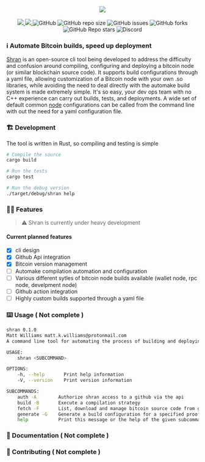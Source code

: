 <div align="center">
  <img src="assets/shran.jpg">
</div>
<br>
<div align="center">
  <a href="https://github.com/mattcoding4days/Shran/actions/workflows/rust.yml">
    <img src="https://github.com/mattcoding4days/Shran/actions/workflows/rust.yml/badge.svg?branch=dev"/>
  </a>
  <a href="https://codecov.io/gh/mattcoding4days/Shran">
    <img src="https://codecov.io/gh/mattcoding4days/Shran/branch/dev/graph/badge.svg?token=3VY7UYBZHN"/>
  </a>
  <img alt="GitHub" src="https://img.shields.io/github/license/mattcoding4days/shran">
  <img alt="GitHub repo size" src="https://img.shields.io/github/repo-size/mattcoding4days/shran?color=pink&label=Repo%20Size&logo=github">
  <img alt="GitHub issues" src="https://img.shields.io/github/issues/mattcoding4days/Shran?color=red">
  <img alt="GitHub forks" src="https://img.shields.io/github/forks/mattcoding4days/Shran?style=social">
  <img alt="GitHub Repo stars" src="https://img.shields.io/github/stars/mattcoding4days/Shran?style=social">
  <img alt="Discord" src="https://img.shields.io/discord/909988908572491826?logo=discord">
</div>

### :information_source: Automate Bitcoin builds, speed up deployment

  [Shran](https://memory-alpha.fandom.com/wiki/Thy%27lek_Shran) is an open-source cli tool being
  developed to address the difficulty and confusion around compiling, configuring and deploying a bitcoin node (or similar blockchain source code).
  It supports build configurations through a yaml file, allowing customization of a Bitcoin node with
  your own .so libraries, while avoiding the need to deal directly with the automake build system
  is made extremely simple. It's so easy, your dev ops team with no C++ experience can carry out builds,
  tests, and deployments. A wide set of default common [node](node) configurations can be called from the command line with out
  the need for a yaml configuration file.

### :building_construction: Development

  The tool is written in Rust, so compiling and testing is simple
  
```bash
# Compile the source
cargo build

# Run the tests
cargo test

# Run the debug version
./target/debug/shran help
```

### :superhero_man: Features

> :warning: Shran is currently under heavy development

#### Current planned features

  * [x] cli design
  * [x] Github Api integration
  * [x] Bitcoin version management
  * [ ] Automake compilation automation and configuration
  * [ ] Various different sytles of bitcoin node builds available (wallet node, rpc node, develpment node)
  * [ ] Github action integration
  * [ ] Highly custom builds supported through a yaml file

### :keyboard: Usage ( Not complete )

```bash
shran 0.1.0
Matt Williams matt.k.williams@protonmail.com
A command line tool for automating the process of building and deploying a Bitcoin node

USAGE:
    shran <SUBCOMMAND>

OPTIONS:
    -h, --help       Print help information
    -V, --version    Print version information

SUBCOMMANDS:
    auth -A        Authorize shran access to a github via the api
    build -B       Execute a compilation strategy
    fetch -F       List, download and manage bitcoin source code from github and on your local machine
    generate -G    Generate a build configuration for a specified proof of work blockchain
    help           Print this message or the help of the given subcommand(s)
```

### :scroll: Documentation ( Not complete )


### :mage: Contributing ( Not complete )
